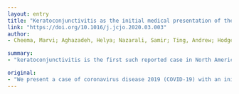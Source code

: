 ```yaml
---
layout: entry
title: "Keratoconjunctivitis as the initial medical presentation of the novel coronavirus disease 2019 (COVID-19): A case report"
link: "https://doi.org/10.1016/j.jcjo.2020.03.003"
author:
- Cheema, Marvi; Aghazadeh, Helya; Nazarali, Samir; Ting, Andrew; Hodges, Jennifer; McFarlane, Alexandra; Kanji, Jamil N.; Zelyas, Nathan; Damji, Karim F.; Solarte, Carlos

summary:
- "keratoconjunctivitis is the first such reported case in North America. This patient presented initially to ophthalmology. It developed worsening symptoms over the course of the next several days. The case emphasizes the importance of ensuring that first-line health care providers consider COVID-19 on the differential. Having a high index of suspicion with this presentation would allow for appropriate precautions to be taken to prevent further spread."

original:
- "We present a case of coronavirus disease 2019 (COVID-19) with an initial medical presentation of keratoconjunctivitis, the first such reported case in North America. This patient presented initially to ophthalmology with keratoconjunctivitis and mild respiratory symptoms, without fever, and developed worsening symptoms over the course of the next several days. This case emphasizes the importance of ensuring that first-line health care providers, including ophthalmologists, optometrists, emergency physicians, and family physicians, consider COVID-19 on the differential for any patient with recent travel who presents with acute conjunctivitis. Having a high index of suspicion with this presentation would allow for appropriate precautions to be taken to prevent further spread of COVID-19."
---
```


